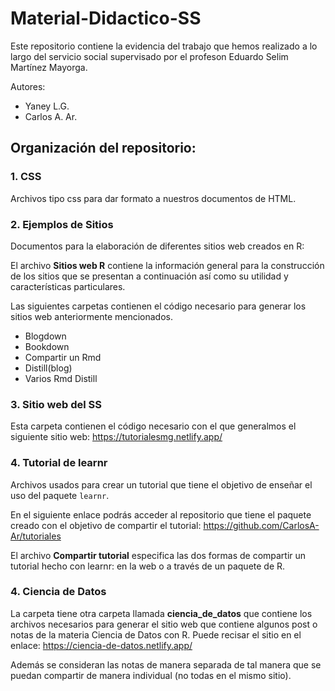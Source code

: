 # Material-Didactico-SS

Este repositorio contiene la evidencia del trabajo que hemos realizado a lo largo del servicio social supervisado por el profeson Eduardo Selim Martínez Mayorga.

Autores:

- Yaney L.G.
- Carlos A. Ar.

## Organización del repositorio:
### 1. CSS

  Archivos tipo css para dar formato a nuestros documentos de HTML.
  
### 2. Ejemplos de Sitios

  Documentos para la elaboración de diferentes sitios web creados en R:
  
  El archivo __Sitios web R__ contiene la información general para la construcción de los sitios que se presentan a continuación así como su utilidad y características particulares.
  
  Las siguientes carpetas contienen el código necesario para generar los sitios web anteriormente mencionados.
  - Blogdown
  - Bookdown
  - Compartir un Rmd
  - Distill(blog)
  - Varios Rmd Distill

### 3. Sitio web del SS

  Esta carpeta contienen el código necesario con el que generalmos el siguiente sitio web:
  https://tutorialesmg.netlify.app/ 

### 4. Tutorial de learnr

  Archivos usados para crear un tutorial que tiene el objetivo de enseñar el uso del paquete `learnr`.
  
  En el siguiente enlace podrás acceder al repositorio que tiene el paquete creado con el objetivo de compartir el tutorial: https://github.com/CarlosA-Ar/tutoriales
  
  El archivo __Compartir tutorial__ especifica las dos formas de compartir un tutorial hecho con learnr: en la web o a través de un paquete de R.

### 4. Ciencia de Datos

  La carpeta tiene otra carpeta llamada __ciencia_de_datos__  que contiene los archivos necesarios para generar el sitio web que contiene algunos post o notas de la materia Ciencia de Datos con R. Puede recisar el sitio en el enlace: https://ciencia-de-datos.netlify.app/
  
  Además se consideran las notas de manera separada de tal manera que se puedan compartir de manera individual (no todas en el mismo sitio).
